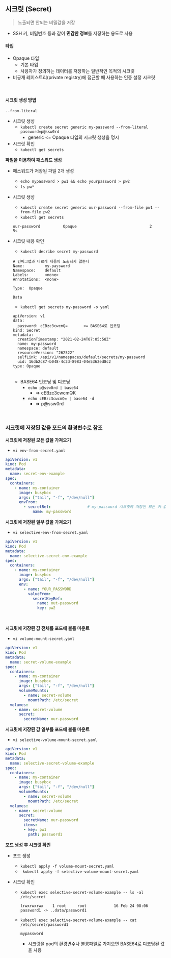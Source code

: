 ## 시크릿 (Secret)

> 노출되면 안되는 비밀값을 저장

- SSH 키, 비밀번호 등과 같이 **민감한 정보**를 저장하는 용도로 사용

#### 타입

- Opaque 타입
  - 기본 타입
  - 사용자가 정의하는 데이터를 저장하는 일반적인 목적의 시크릿
- 비공개 레지스트리(private registry)에 접근할 때 사용하는 인증 설정 시크릿

<br/>

#### 시크릿 생성 방법

`--from-literal`

- 시크릿 생성
  - `kubectl create secret generic my-password --from-literal password=p@ssw0rd`
    - generic <=  Opaque 타입의 시크릿 생성을 명시
- 시크릿 확인
  - `kubectl get secrets`

**파일을 이용하여 패스워드 생성**

- 패스워드가 저장된 파일 2개 생성

  - `echo mypassword > pw1 && echo yourpassword > pw2`
  - `ls pw*`

- 시크릿 생성

  - `kubectl create secret generic our-password --from-file pw1 --from-file pw2`
  - `kubectl get secrets`

  ```
  our-password          Opaque                                2      5s
  ```

- 시크릿 내용 확인

  - `kubectl decribe secret my-password`

  ```
  # 컨피그맵과 다르게 내용이 노출되지 않는다
  Name:         my-password
  Namespace:    default
  Labels:       <none>
  Annotations:  <none>
  
  Type:  Opaque
  
  Data
  ```

  - `kubectl get secrets my-password -o yaml`

  ```
  apiVersion: v1
  data:
    password: cEBzc3cwcmQ=       <= BASE64로 인코딩
  kind: Secret
  metadata:
    creationTimestamp: "2021-02-24T07:05:58Z"
    name: my-password
    namespace: default
    resourceVersion: "262522"
    selfLink: /api/v1/namespaces/default/secrets/my-password
    uid: 16db2c87-b048-4c2d-8983-04e5362ed8c2
  type: Opaque
  ```

  <br/>

  - BASE64 인코딩 및 디코딩
    - `echo p@ssw0rd | base64`
      - => cEBzc3cwcmQK
    - `echo cEBzc3cwcmQ= | base64 -d`
      -  => p@ssw0rd

<br/>

### 시크릿에 저장된 값을 포드의 환경변수로 참조

**시크릿에 저장된 모든 값을 가져오기**

- `vi env-from-secret.yaml`

```yaml
apiVersion: v1
kind: Pod
metadata:
  name: secret-env-example
spec:
  containers:
    - name: my-container
      image: busybox
      args: ["tail", "-f", "/dev/null"]
      envFrom:
        - secretRef:				# my-password 시크릿에 저장된 모든 키-값을 환경변수로 설정
            name: my-password
```

**시크릿에 저장된 일부 값을 가져오기**

- `vi selective-env-from-secret.yaml`

```yaml
apiVersion: v1
kind: Pod
metadata:
  name: selective-secret-env-example
spec:
  containers:
    - name: my-container
      image: busybox
      args: ["tail", "-f", "/dev/null"]
      env: 
        - name: YOUR_PASSWORD
          valueFrom:
            secretKeyRef:
              name: out-password
              key: pw2
```

<br/>

**시크릿에 저장된 값 전체를 포드에 볼륨 마운트**

- `vi volume-mount-secret.yaml`

```yaml
apiVersion: v1
kind: Pod
metadata:
  name: secret-volume-example
spec:
  containers:
    - name: my-container
      image: busybox
      args: ["tail", "-f", "/dev/null"]
      volumeMounts:
        - name: secret-volume
          mountPath: /etc/secret
  volumes:
    - name: secret-volume
      secret:
        secretName: our-password

```



**시크릿에 저장된 값 일부를 포드에 볼륨 마운트**

- `vi selective-volume-mount-secret.yaml`

```yaml
apiVersion: v1
kind: Pod
metadata:
  name: selective-secret-volume-example
spec:
  containers:
    - name: my-container
      image: busybox
      args: ["tail", "-f", "/dev/null"]
      volumeMounts:
        - name: secret-volume
          mountPath: /etc/secret
  volumes:
    - name: secret-volume
      secret:
        secretName: our-password
        items:
        - key: pw1
          path: password1
```



**포드 생성 후 시크릿 확인**

- 포드 생성
  - `kubectl apply -f volume-mount-secret.yaml`
  - ` kubectl apply -f selective-volume-mount-secret.yaml` 

- 시크릿 확인

  - `kubectl exec selective-secret-volume-example -- ls -al /etc/secret`

    ```
    lrwxrwxrwx    1 root     root            16 Feb 24 08:06 password1 -> ..data/password1
    ```

  - `kubectl exec selective-secret-volume-example -- cat /etc/secret/password1`

    ```
    mypassword
    ```

    - 시크릿을 pod의 환경변수나 볼륨파일로 가져오면 BASE64로 디코딩된 값을 사용


